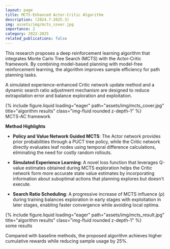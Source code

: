 ```yaml
---
layout: page
title: MCTS-Enhanced Actor-Critic Algorithm
description: (2024.7-2025.3)
img: assets/img/mcts_cover.jpg
importance: 2
category: 2022-2025
related_publications: false
---
```


This research proposes a deep reinforcement learning algorithm that integrates Monte Carlo Tree Search (MCTS) with the Actor-Critic framework. By combining model-based planning with model-free reinforcement learning, the algorithm improves sample efficiency for path planning tasks.

A simulated experience-enhanced Critic network update method and a dynamic search ratio adjustment mechanism are designed to reduce extrapolation error and balance exploration and exploitation.

<div class="row">
    <div class="col-sm mt-3 mt-md-0">
        {% include figure.liquid loading="eager" path="assets/img/mcts_cover.jpg" title="algorithm results" class="img-fluid rounded z-depth-1" %}
    </div>
</div>
<div class="caption">
    MCTS-AC framework
</div>

**Method Highlights**

- **Policy and Value Network Guided MCTS**: The Actor network provides prior probabilities through a PUCT tree policy, while the Critic network directly evaluates leaf nodes using temporal difference calculations, eliminating the need for costly random rollouts.

- **Simulated Experience Learning**: A novel loss function that leverages Q-value estimates obtained during MCTS exploration helps the Critic network form more accurate state value estimates by incorporating information about suboptimal actions that planning explores but doesn't execute.

- **Search Ratio Scheduling**: A progressive increase of MCTS influence (ρ) during training balances exploration in early stages with exploitation in later stages, enabling faster convergence while avoiding local optima.

<div class="row">
    <div class="col-sm-8 col-md-6 mx-auto">
        {% include figure.liquid loading="eager" path="assets/img/mcts_result.jpg" title="algorithm results" class="img-fluid rounded z-depth-1" %}
    </div>
</div>
<div class="caption">
    some results
</div>

Compared with baseline methods, the proposed algorithm achieves higher cumulative rewards while reducing sample usage by 25%.
